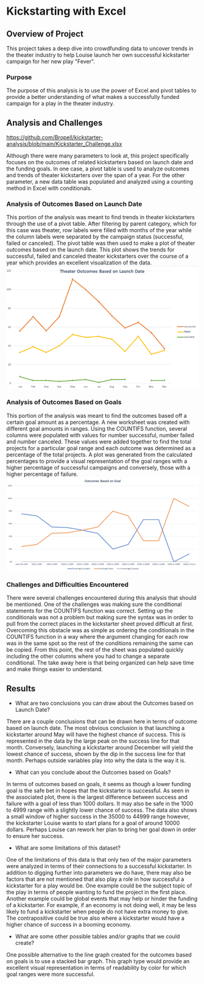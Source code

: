 # Kickstarting with Excel

## Overview of Project
This project takes a deep dive into crowdfunding data to uncover trends in the theater industry to help Louise launch her own successful kickstarter campaign for her new play "Fever".    
### Purpose
The purpose of this analysis is to use the power of Excel and pivot tables to provide a better understanding of what makes a successfully funded campaign for a play in the theater industry. 
## Analysis and Challenges
https://github.com/Bropell/kickstarter-analysis/blob/main/Kickstarter_Challenge.xlsx 

Although there were many parameters to look at, this project specifically focuses on the outcomes of related kickstarters based on launch date and the funding goals. In one case, a pivot table is used to analyze outcomes and trends of theater kickstarters over the span of a year. For the other parameter, a new data table was populated and analyzed using a counting method in Excel with conditionals.  
### Analysis of Outcomes Based on Launch Date
This portion of the analysis was meant to find trends in theater kickstarters through the use of a pivot table. After filtering by parent category, which for this case was theater, row labels were filled with months of the year while the column labels were separated by the campaign status (successful, failed or canceled). The pivot table was then used to make a plot of theater outcomes based on the launch date. This plot shows the trends for successful, failed and canceled theater kickstarters over the course of a year which provides an excellent visualization of the data.
![alt text](https://github.com/Bropell/kickstarter-analysis/blob/main/Resources/Theater_Outcomes_vs_Launch.png)
### Analysis of Outcomes Based on Goals
This portion of the analysis was meant to find the outcomes based off a certain goal amount as a percentage. A new worksheet was created with different goal amounts in ranges. Using the COUNTIFS function, several columns were populated with values for number successful, number failed and number canceled. These values were added together to find the total projects for a particular goal range and each outcome was determined as a percentage of the total projects. A plot was generated from the calculated percentages to provide a visual representation of the goal ranges with a higher percentage of successful campaigns and conversely, those with a higher percentage of failure.
![alt text](https://github.com/Bropell/kickstarter-analysis/blob/main/Resources/Outcomes_vs_Goals.png)     
### Challenges and Difficulties Encountered
There were several challenges encountered during this analysis that should be mentioned. One of the challenges was making sure the conditional statements for the COUNTIFS function was correct. Setting up the conditionals was not a problem but making sure the syntax was in order to pull from the correct places in the kickstarter sheet proved difficult at first. Overcoming this obstacle was as simple as ordering the conditionals in the COUNTIFS function in a way where the argument  changing for each row was in the same spot so the rest of the conditions remaining the same can be copied. From this point, the rest of the sheet was populated quickly including the other columns where you had to change a separate conditional. The take away here is that being organized can help save time and make things easier to understand. 
## Results

- What are two conclusions you can draw about the Outcomes based on Launch Date?

There are a couple conclusions that can be drawn here in terms of outcome based on launch date. The most obvious conclusion is that launching a kickstarter around May will have the highest chance of success. This is represented in the data by the large peak on the success line for that month. Conversely, launching a kickstarter around December will yield the lowest chance of success, shown by the dip in the success line for that month. Perhaps outside variables play into why the data is the way it is.

- What can you conclude about the Outcomes based on Goals?

In terms of outcomes based on goals, it seems as though a lower funding goal is the safe bet in hopes that the kickstarter is successful. As seen in the associated plot, there is the largest difference between success and failure with a goal of less than 1000 dollars. It may also be safe in the 1000 to 4999 range with a slightly lower chance of success. The data also shows a small window of higher success in the 35000 to 44999 range however, the kickstarter Louise wants to start plans for a goal of around 10000 dollars. Perhaps Louise can rework her plan to bring her goal down in order to ensure her success.  

- What are some limitations of this dataset?

One of the limitations of this data is that only two of the major parameters were analyzed in terms of their connections to a successful kickstarter. In addition to digging further into parameters we do have, there may also be factors that are not mentioned that also play a role in how successful a kickstarter for a play would be. One example could be the subject topic of the play in terms of people wanting to fund the project in the first place. Another example could be global events that may help or hinder the funding of a kickstarter. For example, if an economy is not doing well, it may be less likely to fund a kickstarter when people do not have extra money to give. The contrapositive could be true also where a kickstarter would have a higher chance of success in a booming economy. 

- What are some other possible tables and/or graphs that we could create?

One possible alternative to the line graph created for the outcomes based on goals is to use a stacked bar graph. This graph type would provide an excellent visual representation in terms of readability by color for which goal ranges were more successful. 